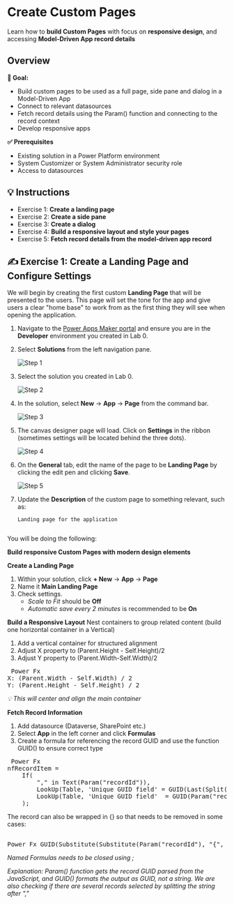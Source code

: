 # Create Custom Pages

Learn how to **build Custom Pages** with focus on **responsive design**, and accessing **Model-Driven App record details**


## Overview 

**🎯 Goal:** 
- Build custom pages to be used as a full page, side pane and dialog in a Model-Driven App
- Connect to relevant datasources
- Fetch record details using the Param() function and connecting to the record context
- Develop responsive apps

**✅ Prerequisites** 
- Existing solution in a Power Platform environment
- System Customizer or System Administrator security role
- Access to datasources


## 💡 Instructions

- Exercise 1: **Create a landing page**
- Exercise 2: **Create a side pane**
- Exercise 3: **Create a dialog**
- Exercise 4: **Build a responsive layout and style your pages**
- Exercise 5: **Fetch record details from the model-driven app record**

## ✍️ Exercise 1: Create a Landing Page and Configure Settings

We will begin by creating the first custom **Landing Page** that will be presented to the users. This page will set the tone for the app and give users a clear "home base" to work from as the first thing they will see when opening the application.

1. Navigate to the [Power Apps Maker portal](https://make.powerapps.com) and ensure you are in the **Developer** environment you created in Lab 0.  
2. Select **Solutions** from the left navigation pane.  

   ![Step 1](Images/Lab2-CreateCustomPages/E1_1.png)

3. Select the solution you created in Lab 0.  

   ![Step 2](Images/Lab2-CreateCustomPages/E1_2.png)

4. In the solution, select **New** → **App** → **Page** from the command bar.  

   ![Step 3](Images/Lab2-CreateCustomPages/E1_3.png)

5. The canvas designer page will load. Click on **Settings** in the ribbon (sometimes settings will be located behind the three dots).  

   ![Step 4](Images/Lab2-CreateCustomPages/E1_4.png)

6. On the **General** tab, edit the name of the page to be **Landing Page** by clicking the edit pen and clicking **Save**.  

   ![Step 5](Images/Lab2-CreateCustomPages/E1_5.png)

7. Update the **Description** of the custom page to something relevant, such as:  
   ```text
   Landing page for the application


You will be doing the following:

**Build responsive Custom Pages with modern design elements**

**Create a Landing Page**
1. Within your solution, click **+ New** -> **App** -> **Page**
2. Name it **Main Landing Page**
3. Check settings. 
    - *Scale to Fit* should be **Off**
    - *Automatic save every 2 minutes* is recommended to be **On**

**Build a Responsive Layout**
Nest containers to group related content (build one horizontal container in a Vertical)

1. Add a vertical container for structured alignment
2. Adjust X property to (Parent.Height - Self.Height)/2
3. Adjust Y property to (Parent.Width-Self.Width)/2

<pre> Power Fx 
X: (Parent.Width - Self.Width) / 2
Y: (Parent.Height - Self.Height) / 2
</pre>

*💡 This will center and align the main container*



**Fetch Record Information**
1. Add datasource (Dataverse, SharePoint etc.)
2. Select **App** in the left corner and click **Formulas**
3. Create a formula for referencing the record GUID and use the function GUID() to ensure correct type

<pre> Power Fx 
nfRecordItem =
    If(
        "," in Text(Param("recordId")),
        LookUp(Table, 'Unique GUID field' = GUID(Last(Split(Param("recordId"), ",")).Value)),
        LookUp(Table, 'Unique GUID field'  = GUID(Param("recordId")))
    ); </pre>

The record can also be wrapped in {} so that needs to be removed in some cases:

<pre> 
Power Fx GUID(Substitute(Substitute(Param("recordId"), "{", ""), "}", ""))</pre>

*Named Formulas needs to be closed using ;*

*Explanation: Param() function gets the record GUID parsed from the JavaScript, and GUID() formats the output as GUID, not a string. We are also checking if there are several records selected by splitting the string after ","*